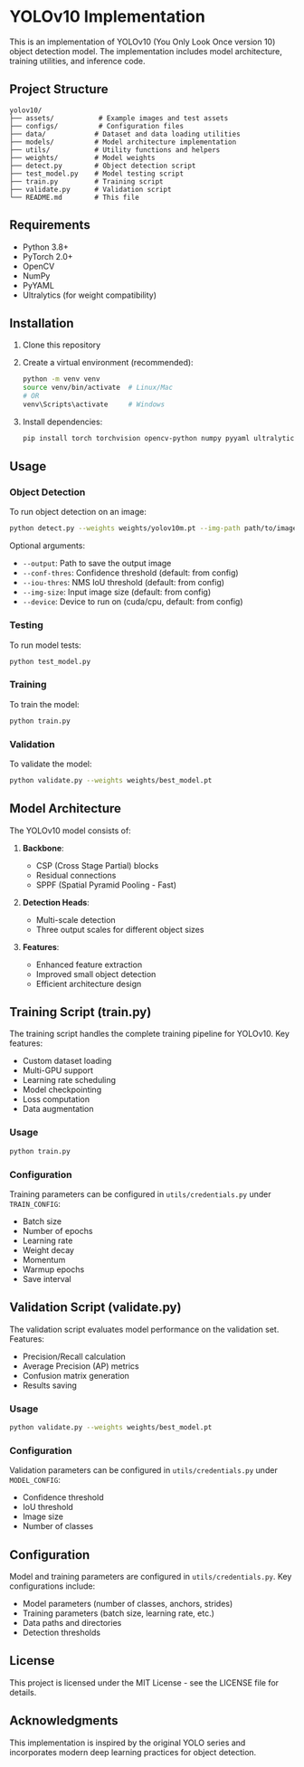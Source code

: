 # YOLOv10 Implementation

This is an implementation of YOLOv10 (You Only Look Once version 10) object detection model. The implementation includes model architecture, training utilities, and inference code.

## Project Structure

```
yolov10/
├── assets/           # Example images and test assets
├── configs/          # Configuration files
├── data/            # Dataset and data loading utilities
├── models/          # Model architecture implementation
├── utils/           # Utility functions and helpers
├── weights/         # Model weights
├── detect.py        # Object detection script
├── test_model.py    # Model testing script
├── train.py         # Training script
├── validate.py      # Validation script
└── README.md        # This file
```

## Requirements

- Python 3.8+
- PyTorch 2.0+
- OpenCV
- NumPy
- PyYAML
- Ultralytics (for weight compatibility)

## Installation

1. Clone this repository
2. Create a virtual environment (recommended):
   ```bash
   python -m venv venv
   source venv/bin/activate  # Linux/Mac
   # OR
   venv\Scripts\activate     # Windows
   ```

3. Install dependencies:
   ```bash
   pip install torch torchvision opencv-python numpy pyyaml ultralytics
   ```

## Usage

### Object Detection

To run object detection on an image:

```bash
python detect.py --weights weights/yolov10m.pt --img-path path/to/image.jpg
```

Optional arguments:
- `--output`: Path to save the output image
- `--conf-thres`: Confidence threshold (default: from config)
- `--iou-thres`: NMS IoU threshold (default: from config)
- `--img-size`: Input image size (default: from config)
- `--device`: Device to run on (cuda/cpu, default: from config)

### Testing

To run model tests:

```bash
python test_model.py
```

### Training

To train the model:

```bash
python train.py
```

### Validation

To validate the model:

```bash
python validate.py --weights weights/best_model.pt
```

## Model Architecture

The YOLOv10 model consists of:

1. **Backbone**:
   - CSP (Cross Stage Partial) blocks
   - Residual connections
   - SPPF (Spatial Pyramid Pooling - Fast)

2. **Detection Heads**:
   - Multi-scale detection
   - Three output scales for different object sizes

3. **Features**:
   - Enhanced feature extraction
   - Improved small object detection
   - Efficient architecture design

## Training Script (train.py)

The training script handles the complete training pipeline for YOLOv10. Key features:

- Custom dataset loading
- Multi-GPU support
- Learning rate scheduling
- Model checkpointing
- Loss computation
- Data augmentation

### Usage
```bash
python train.py
```

### Configuration
Training parameters can be configured in `utils/credentials.py` under `TRAIN_CONFIG`:
- Batch size
- Number of epochs
- Learning rate
- Weight decay
- Momentum
- Warmup epochs
- Save interval

## Validation Script (validate.py)

The validation script evaluates model performance on the validation set. Features:

- Precision/Recall calculation
- Average Precision (AP) metrics
- Confusion matrix generation
- Results saving

### Usage
```bash
python validate.py --weights weights/best_model.pt
```

### Configuration
Validation parameters can be configured in `utils/credentials.py` under `MODEL_CONFIG`:
- Confidence threshold
- IoU threshold
- Image size
- Number of classes

## Configuration

Model and training parameters are configured in `utils/credentials.py`. Key configurations include:

- Model parameters (number of classes, anchors, strides)
- Training parameters (batch size, learning rate, etc.)
- Data paths and directories
- Detection thresholds

## License

This project is licensed under the MIT License - see the LICENSE file for details.

## Acknowledgments

This implementation is inspired by the original YOLO series and incorporates modern deep learning practices for object detection.
